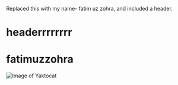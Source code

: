 Replaced this with my name- fatim uz zohra, and included a header.
# headerrrrrrrr

# fatimuzzohra

![Image of Yaktocat](https://octodex.github.com/images/yaktocat.png)

